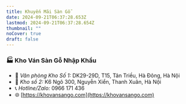 ```yaml
---
title: Khuyến Mãi Sàn Gỗ
date: 2024-09-21T06:37:28.653Z
lastmod: 2024-09-21T06:37:28.654Z
thumbnail: ""
noCover: true
draft: false
---
```


### 🏭 Kho Ván Sàn Gỗ Nhập Khẩu

- 📍  *Văn phòng Kho Số 1:*  DK29-29D, T15, Tân Triều, Hà Đông, Hà Nội
- 📍 *Kho số 2:*  K6 Ngõ 300, Nguyễn Xiển, Thanh Xuân, Hà Nội
- 📞 *Hotline/Zalo:*  0966 171 436
- 🌐 [https://khovansango.com](https://khovansango.com)

